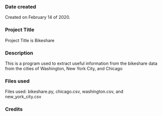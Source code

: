 ### Date created
Created on February 14 of 2020.

### Project Title
Project Title is Bikeshare

### Description
This is a program used to extract useful information from the bikeshare data from the cities of Washington, New York City, and Chicago

### Files used
Files used: bikeshare.py, chicago.csv, washington.csv, and new_york_city.csv

### Credits
